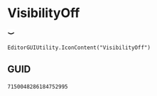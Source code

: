 # VisibilityOff
![](/img/VisibilityOff.png)

``` CSharp
EditorGUIUtility.IconContent("VisibilityOff")
```
## GUID
```
7150048286184752995
```
